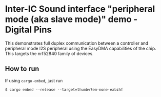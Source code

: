 # Inter-IC Sound interface "peripheral mode (aka slave mode)" demo - Digital Pins

This demonstrates full duplex communication between a controller and peripheral mode I2S peripheral using the EasyDMA capabilities of the chip. This targets the nrf52840 family of devices.

## How to run 

If using `cargo-embed`, just run

```console
$ cargo embed --release --target=thumbv7em-none-eabihf
```